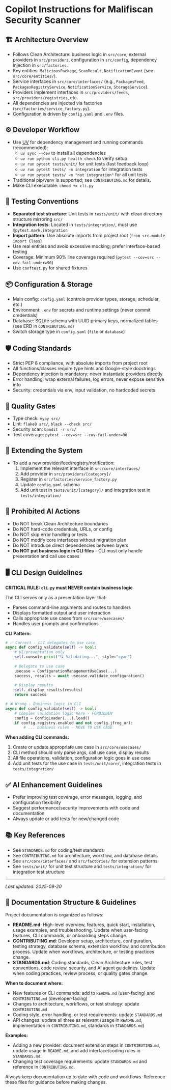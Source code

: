 # Copilot Instructions for Malifiscan Security Scanner

## 🏗️ Architecture Overview
- Follows Clean Architecture: business logic in `src/core`, external providers in `src/providers`, configuration in `src/config`, dependency injection in `src/factories`.
- Key entities: `MaliciousPackage`, `ScanResult`, `NotificationEvent` (see `src/core/entities/`).
- Service interfaces in `src/core/interfaces/` (e.g., `PackagesFeed`, `PackagesRegistryService`, `NotificationService`, `StorageService`).
- Providers implement interfaces in `src/providers/feeds`, `src/providers/registries`, etc.
- All dependencies are injected via factories (`src/factories/service_factory.py`).
- Configuration is driven by `config.yaml` and `.env` files.

## ⚙️ Developer Workflow
- Use [UV](https://github.com/astral-sh/uv) for dependency management and running commands (recommended):
  - `uv sync --dev` to install all dependencies
  - `uv run python cli.py health check` to verify setup
  - `uv run pytest tests/unit/` for unit tests (fast feedback loop)
  - `uv run pytest tests/ -m integration` for integration tests
  - `uv run pytest tests/ -m "not integration"` for all unit tests
- Traditional pip/venv is supported; see `CONTRIBUTING.md` for details.
- Make CLI executable: `chmod +x cli.py`

## 🧪 Testing Conventions
- **Separated test structure**: Unit tests in `tests/unit/` with clean directory structure mirroring `src/`
- **Integration tests**: Located in `tests/integration/`, must use `@pytest.mark.integration`
- **Import pattern**: Use absolute imports from project root (`from src.module import Class`)
- Use real entities and avoid excessive mocking; prefer interface-based testing
- Coverage: Minimum 90% line coverage required (`pytest --cov=src --cov-fail-under=90`)
- Use `conftest.py` for shared fixtures

## 📦 Configuration & Storage
- Main config: `config.yaml` (controls provider types, storage, scheduler, etc.)
- Environment: `.env` for secrets and runtime settings (never commit credentials)
- Database: SQLite schema with UUID primary keys, normalized tables (see ERD in `CONTRIBUTING.md`)
- Switch storage type in `config.yaml` (`file` or `database`)

## 🛡️ Coding Standards
- Strict PEP 8 compliance, with absolute imports from project root
- All functions/classes require type hints and Google-style docstrings
- Dependency injection is mandatory; never instantiate providers directly
- Error handling: wrap external failures, log errors, never expose sensitive info
- Security: credentials via env, input validation, no hardcoded secrets

## 🚦 Quality Gates
- Type check: `mypy src/`
- Lint: `flake8 src/`, `black --check src/`
- Security scan: `bandit -r src/`
- Test coverage: `pytest --cov=src --cov-fail-under=90`

## 🧩 Extending the System
- To add a new provider/feed/registry/notification:
  1. Implement the relevant interface in `src/core/interfaces/`
  2. Add provider in `src/providers/[category]/`
  3. Register in `src/factories/service_factory.py`
  4. Update `config.yaml` schema
  5. Add unit test in `tests/unit/[category]/` and integration test in `tests/integration/`

## 🚫 Prohibited AI Actions
- Do NOT break Clean Architecture boundaries
- Do NOT hard-code credentials, URLs, or config
- Do NOT skip error handling or tests
- Do NOT modify core interfaces without migration plan
- Do NOT introduce direct dependencies between layers
- **Do NOT put business logic in CLI files** - CLI must only handle presentation and call use cases

## 🖥️ CLI Design Guidelines
**CRITICAL RULE: `cli.py` must NEVER contain business logic**

The CLI serves only as a presentation layer that:
- Parses command-line arguments and routes to handlers
- Displays formatted output and user interaction
- Calls appropriate use cases from `src/core/usecases/`
- Handles user prompts and confirmations

**CLI Pattern:**
```python
# ✅ Correct - CLI delegates to use case
async def config_validate(self) -> bool:
    # UI/presentation only
    self.console.print("🔍 Validating...", style="cyan")
    
    # Delegate to use case
    usecase = ConfigurationManagementUseCase(...)
    success, results = await usecase.validate_configuration()
    
    # Display results
    self._display_results(results)
    return success

# ❌ Wrong - Business logic in CLI
async def config_validate(self) -> bool:
    # Complex validation logic here - FORBIDDEN
    config = ConfigLoader(...).load()
    if config.registry.enabled and not config.jfrog_url:
        # ... business rules - MOVE TO USE CASE
```

**When adding CLI commands:**
1. Create or update appropriate use case in `src/core/usecases/`
2. CLI method should only parse args, call use case, display results
3. All file operations, validation, configuration logic goes in use case
4. Add unit tests for the use case in `tests/unit/core/`, integration tests in `tests/integration/`

## ✅ AI Enhancement Guidelines
- Prefer improving test coverage, error messages, logging, and configuration flexibility
- Suggest performance/security improvements with code and documentation
- Always update or add tests for new/changed code

## 📚 Key References
- See `STANDARDS.md` for coding/test standards
- See `CONTRIBUTING.md` for architecture, workflow, and database details
- See `src/core/interfaces/` and `src/factories/` for extension patterns
- See `tests/unit/` for unit test structure and `tests/integration/` for integration test structure

---
_Last updated: 2025-09-20_
## 📝 Documentation Structure & Guidelines

Project documentation is organized as follows:

- **README.md**: High-level overview, features, quick start, installation, usage examples, and troubleshooting. Update when user-facing features, CLI commands, or onboarding steps change.
- **CONTRIBUTING.md**: Developer setup, architecture, configuration, testing strategy, database schema, extension workflow, and contribution process. Update when workflows, architecture, or testing practices change.
- **STANDARDS.md**: Coding standards, Clean Architecture rules, test conventions, code review, security, and AI agent guidelines. Update when coding practices, review process, or quality gates change.

**When to document where:**
- New features or CLI commands: add to `README.md` (user-facing) and `CONTRIBUTING.md` (developer-facing)
- Changes to architecture, workflows, or test strategy: update `CONTRIBUTING.md`
- Coding style, error handling, or test requirements: update `STANDARDS.md`
- API changes: update all three as relevant (usage in `README.md`, implementation in `CONTRIBUTING.md`, standards in `STANDARDS.md`)

**Examples:**
- Adding a new provider: document extension steps in `CONTRIBUTING.md`, update usage in `README.md`, and add interface/coding rules in `STANDARDS.md`.
- Changing test coverage requirements: update `STANDARDS.md` and reference in `CONTRIBUTING.md`.

Always keep documentation up to date with code and workflows. Reference these files for guidance before making changes.
